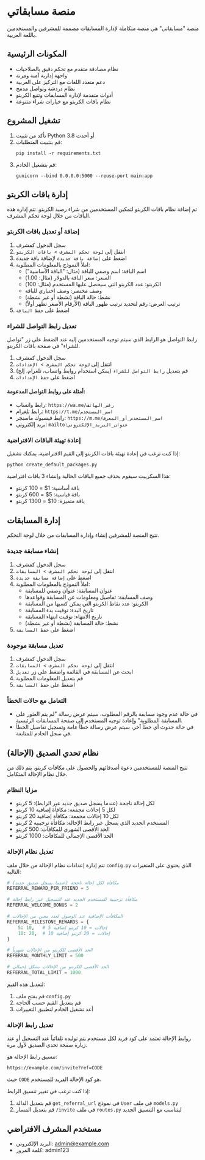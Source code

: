 # منصة مسابقاتي

منصة "مسابقاتي" هي منصة متكاملة لإدارة المسابقات مصممة للمشرفين والمستخدمين باللغة العربية.

## المكونات الرئيسية

- نظام مصادقة متقدم مع تحكم دقيق بالصلاحيات
- واجهة إدارية آمنة ومرنة
- دعم متعدد اللغات مع التركيز على العربية
- نظام دردشة وتواصل مدمج
- أدوات متقدمة لإدارة المسابقات وتتبع الكربتو
- نظام باقات الكربتو مع خيارات شراء متنوعة

## تشغيل المشروع

1. تأكد من تثبيت Python 3.8 أو أحدث
2. قم بتثبيت المتطلبات:
   ```
   pip install -r requirements.txt
   ```
3. قم بتشغيل الخادم:
   ```
   gunicorn --bind 0.0.0.0:5000 --reuse-port main:app
   ```

## إدارة باقات الكربتو

تم إضافة نظام باقات الكربتو لتمكين المستخدمين من شراء رصيد الكربتو. تتم إدارة هذه الباقات من خلال لوحة تحكم المشرف.

### إضافة أو تعديل باقات الكربتو

1. سجل الدخول كمشرف
2. انتقل إلى `لوحة تحكم المشرف > باقات الكربتو`
3. اضغط على `إضافة باقة جديدة` لإضافة باقة جديدة
4. املأ النموذج بالمعلومات المطلوبة:
   - اسم الباقة: اسم وصفي للباقة (مثال: "الباقة الأساسية")
   - السعر: سعر الباقة بالدولار (مثال: 1.00)
   - الكربتو: عدد الكربتو التي سيحصل عليها المستخدم (مثال: 100)
   - وصف مختصر: وصف اختياري للباقة
   - نشط: حالة الباقة (نشطة أو غير نشطة)
   - ترتيب العرض: رقم لتحديد ترتيب ظهور الباقة (الأرقام الأصغر تظهر أولاً)
5. اضغط على `حفظ الباقة`

### تعديل رابط التواصل للشراء

رابط التواصل هو الرابط الذي سيتم توجيه المستخدمين إليه عند الضغط على زر "تواصل للشراء" في صفحة باقات الكربتو.

1. سجل الدخول كمشرف
2. انتقل إلى `لوحة تحكم المشرف > الإعدادات`
3. قم بتعديل `رابط التواصل للشراء` (يمكن استخدام روابط واتساب، تلغرام، إلخ)
4. اضغط على `حفظ الإعدادات`

#### أمثلة على روابط التواصل المدعومة:

- رابط واتساب: `https://wa.me/رقم_الهاتف`
- رابط تلغرام: `https://t.me/اسم_المستخدم`
- رابط فيسبوك ماسنجر: `https://m.me/اسم_المستخدم_أو_المعرف`
- بريد إلكتروني: `mailto:عنوان_البريد_الإلكتروني`

### إعادة تهيئة الباقات الافتراضية

إذا كنت ترغب في إعادة تهيئة باقات الكربتو إلى القيم الافتراضية، يمكنك تشغيل:

```
python create_default_packages.py
```

هذا السكريبت سيقوم بحذف جميع الباقات الحالية وإنشاء 3 باقات افتراضية:
- باقة أساسية: 1$ = 100 كربتو
- باقة قياسية: 5$ = 600 كربتو
- باقة متميزة: 10$ = 1300 كربتو

## إدارة المسابقات

تتيح المنصة للمشرفين إنشاء وإدارة المسابقات من خلال لوحة التحكم.

### إنشاء مسابقة جديدة

1. سجل الدخول كمشرف
2. انتقل إلى `لوحة تحكم المشرف > المسابقات`
3. اضغط على `إضافة مسابقة جديدة`
4. املأ النموذج بالمعلومات المطلوبة:
   - عنوان المسابقة: عنوان وصفي للمسابقة
   - وصف المسابقة: تفاصيل ومعلومات عن المسابقة وقواعدها
   - الكربتو: عدد نقاط الكربتو التي يمكن كسبها من المسابقة
   - تاريخ البدء: توقيت بدء المسابقة
   - تاريخ الانتهاء: توقيت انتهاء المسابقة
   - نشط: حالة المسابقة (نشطة أو غير نشطة)
5. اضغط على `حفظ المسابقة`

### تعديل مسابقة موجودة

1. سجل الدخول كمشرف
2. انتقل إلى `لوحة تحكم المشرف > المسابقات`
3. ابحث عن المسابقة في القائمة واضغط على زر `تعديل`
4. قم بتعديل المعلومات المطلوبة
5. اضغط على `حفظ المسابقة`

### التعامل مع حالات الخطأ

- في حالة عدم وجود مسابقة بالرقم المطلوب، سيتم عرض رسالة "لم يتم العثور على المسابقة المطلوبة" وإعادة توجيه المستخدم إلى صفحة المسابقات الرئيسية.
- في حالة حدوث أي خطأ آخر، سيتم عرض رسالة خطأ عامة وتسجيل تفاصيل الخطأ في سجل الخادم للمتابعة.

## نظام تحدي الصديق (الإحالة)

تتيح المنصة للمستخدمين دعوة أصدقائهم والحصول على مكافآت كربتو. يتم ذلك من خلال نظام الإحالة المتكامل.

### مزايا النظام

- لكل إحالة ناجحة (عندما يسجل صديق جديد عبر الرابط): 5 كربتو
- لكل 5 إحالات مجمعة: مكافأة إضافية 10 كربتو
- لكل 10 إحالات مجمعة: مكافأة إضافية 20 كربتو
- المستخدم الجديد الذي يسجل عبر رابط الإحالة: مكافأة ترحيبية 2 كربتو
- الحد الأقصى الشهري للمكافآت: 500 كربتو
- الحد الأقصى الإجمالي للمكافآت: 1000 كربتو

### تعديل نظام الإحالة

تتم إدارة إعدادات نظام الإحالة من خلال ملف `config.py` الذي يحتوي على المتغيرات التالية:

```python
# مكافأة لكل إحالة ناجحة (عندما يسجل صديق جديد)
REFERRAL_REWARD_PER_FRIEND = 5

# مكافأة ترحيبية للمستخدم الجديد عند التسجيل عبر رابط إحالة
REFERRAL_WELCOME_BONUS = 2

# المكافآت الإضافية عند الوصول لعدد معين من الإحالات
REFERRAL_MILESTONE_REWARDS = {
    5: 10,   # 5 إحالات = 10 كربتو إضافية
    10: 20,  # 10 إحالات = 20 كربتو إضافية
}

# الحد الأقصى للكربتو من الإحالات شهرياً
REFERRAL_MONTHLY_LIMIT = 500

# الحد الأقصى للكربتو من الإحالات بشكل إجمالي
REFERRAL_TOTAL_LIMIT = 1000
```

لتعديل هذه القيم:
1. قم بفتح ملف `config.py`
2. قم بتعديل القيم حسب الحاجة
3. أعد تشغيل الخادم لتطبيق التغييرات

### تعديل رابط الإحالة

روابط الإحالة تعتمد على كود فريد لكل مستخدم يتم توليده تلقائياً عند التسجيل أو عند زيارة صفحة تحدي الصديق لأول مرة. 

تنسيق رابط الإحالة هو:
```
https://example.com/invite?ref=CODE
```

حيث `CODE` هو كود الإحالة الفريد للمستخدم.

إذا كنت ترغب في تغيير تنسيق الرابط:
1. قم بتعديل الدالة `get_referral_url` في نموذج `User` في ملف `models.py`
2. قم بتعديل المسار `/invite` في ملف `routes.py` ليتناسب مع التنسيق الجديد

## مستخدم المشرف الافتراضي

- البريد الإلكتروني: admin@example.com
- كلمة المرور: admin123